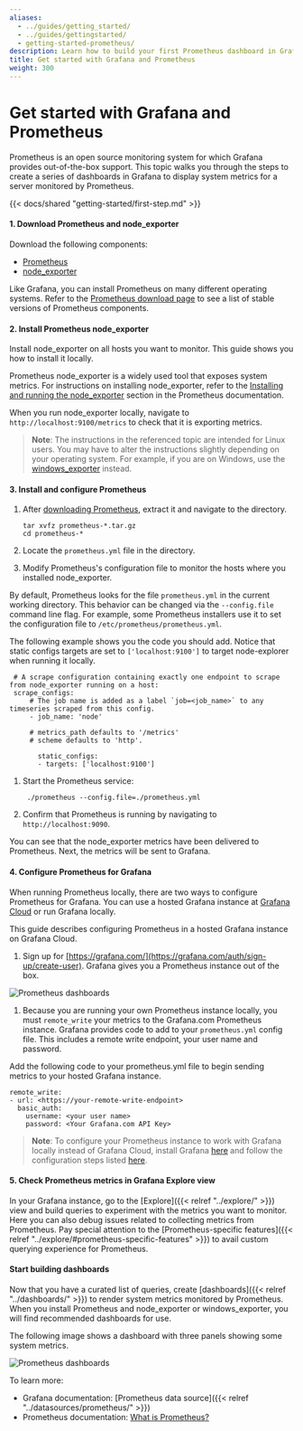 ```yaml
---
aliases:
  - ../guides/getting_started/
  - ../guides/gettingstarted/
  - getting-started-prometheus/
description: Learn how to build your first Prometheus dashboard in Grafana.
title: Get started with Grafana and Prometheus
weight: 300
---
```


# Get started with Grafana and Prometheus

Prometheus is an open source monitoring system for which Grafana provides out-of-the-box support. This topic walks you through the steps to create a series of dashboards in Grafana to display system metrics for a server monitored by Prometheus.

{{< docs/shared "getting-started/first-step.md" >}}

#### 1. Download Prometheus and node_exporter

Download the following components:

- [Prometheus](https://prometheus.io/download/#prometheus)
- [node_exporter](https://prometheus.io/download/#node_exporter)

Like Grafana, you can install Prometheus on many different operating systems. Refer to the [Prometheus download page](https://prometheus.io/download/) to see a list of stable versions of Prometheus components.

#### 2. Install Prometheus node_exporter

Install node_exporter on all hosts you want to monitor. This guide shows you how to install it locally.

Prometheus node_exporter is a widely used tool that exposes system metrics. For instructions on installing node_exporter, refer to the [Installing and running the node_exporter](https://prometheus.io/docs/guides/node-exporter/#installing-and-running-the-node-exporter) section in the Prometheus documentation.

When you run node_exporter locally, navigate to `http://localhost:9100/metrics` to check that it is exporting metrics.

> **Note**: The instructions in the referenced topic are intended for Linux users. You may have to alter the instructions slightly depending on your operating system. For example, if you are on Windows, use the [windows_exporter](https://github.com/prometheus-community/windows_exporter) instead.

#### 3. Install and configure Prometheus

1. After [downloading Prometheus](https://prometheus.io/download/#prometheus), extract it and navigate to the directory.

   ```
   tar xvfz prometheus-*.tar.gz
   cd prometheus-*
   ```

1. Locate the `prometheus.yml` file in the directory.

1. Modify Prometheus's configuration file to monitor the hosts where you installed node_exporter.

By default, Prometheus looks for the file `prometheus.yml` in the current working directory. This behavior can be changed via the `--config.file` command line flag. For example, some Prometheus installers use it to set the configuration file to `/etc/prometheus/prometheus.yml`.

The following example shows you the code you should add. Notice that static configs targets are set to `['localhost:9100']` to target node-explorer when running it locally.

```
 # A scrape configuration containing exactly one endpoint to scrape from node_exporter running on a host:
 scrape_configs:
     # The job name is added as a label `job=<job_name>` to any timeseries scraped from this config.
     - job_name: 'node'

     # metrics_path defaults to '/metrics'
     # scheme defaults to 'http'.

       static_configs:
       - targets: ['localhost:9100']
```

1. Start the Prometheus service:

   ```
    ./prometheus --config.file=./prometheus.yml
   ```

1. Confirm that Prometheus is running by navigating to `http://localhost:9090`.

You can see that the node_exporter metrics have been delivered to Prometheus. Next, the metrics will be sent to Grafana.

#### 4. Configure Prometheus for Grafana

When running Prometheus locally, there are two ways to configure Prometheus for Grafana. You can use a hosted Grafana instance at [Grafana Cloud](https://grafana.com/) or run Grafana locally.

This guide describes configuring Prometheus in a hosted Grafana instance on Grafana Cloud.

1. Sign up for [https://grafana.com/](https://grafana.com/auth/sign-up/create-user). Grafana gives you a Prometheus instance out of the box.

![Prometheus dashboards](/static/img/docs/getting-started/screenshot-grafana-prometheus-details.png)

1. Because you are running your own Prometheus instance locally, you must `remote_write` your metrics to the Grafana.com Prometheus instance. Grafana provides code to add to your `prometheus.yml` config file. This includes a remote write endpoint, your user name and password.

Add the following code to your prometheus.yml file to begin sending metrics to your hosted Grafana instance.

```
remote_write:
- url: <https://your-remote-write-endpoint>
  basic_auth:
    username: <your user name>
    password: <Your Grafana.com API Key>
```

> **Note**: To configure your Prometheus instance to work with Grafana locally instead of Grafana Cloud, install Grafana [here](https://grafana.com/grafana/download) and follow the configuration steps listed [here](https://grafana.com/docs/grafana/latest/datasources/prometheus/#configure-the-data-source).

#### 5. Check Prometheus metrics in Grafana Explore view

In your Grafana instance, go to the [Explore]({{< relref "../explore/" >}}) view and build queries to experiment with the metrics you want to monitor. Here you can also debug issues related to collecting metrics from Prometheus. Pay special attention to the [Prometheus-specific features]({{< relref "../explore/#prometheus-specific-features" >}}) to avail custom querying experience for Prometheus.

#### Start building dashboards

Now that you have a curated list of queries, create [dashboards]({{< relref "../dashboards/" >}}) to render system metrics monitored by Prometheus. When you install Prometheus and node_exporter or windows_exporter, you will find recommended dashboards for use.

The following image shows a dashboard with three panels showing some system metrics.

![Prometheus dashboards](/static/img/docs/getting-started/simple_grafana_prom_dashboard.png)

To learn more:

- Grafana documentation: [Prometheus data source]({{< relref "../datasources/prometheus/" >}})
- Prometheus documentation: [What is Prometheus?](https://prometheus.io/docs/introduction/overview/)
